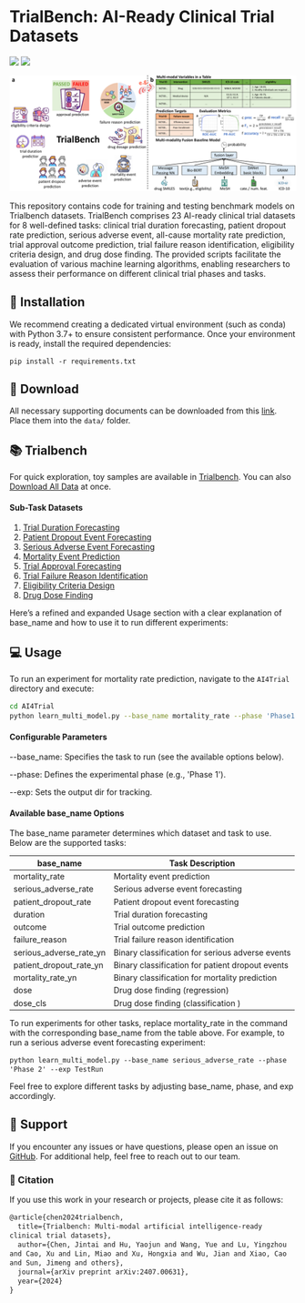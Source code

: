 # TrialBench: AI-Ready Clinical Trial Datasets

<a href='https://huyjj.github.io/Trialbench/'><img src='https://img.shields.io/badge/Project-Page-Green'></a>  <a href='https://arxiv.org/pdf/2407.00631'><img src='https://img.shields.io/badge/Paper-Arxiv-red'></a> 


<p align="center"><img src="./trial.pdf" alt="logo" width="810px" /></p>

This repository contains code for training and testing benchmark models on Trialbench datasets. TrialBench comprises 23 AI-ready clinical trial datasets for 8 well-defined tasks: clinical trial duration forecasting, patient dropout rate prediction, serious adverse event, all-cause mortality rate prediction, trial approval outcome prediction, trial failure reason identification, eligibility criteria design, and drug dose finding. The provided scripts facilitate the evaluation of various machine learning algorithms, enabling researchers to assess their performance on different clinical trial phases and tasks. 



## 🚀 Installation 
We recommend creating a dedicated virtual environment (such as conda) with Python 3.7+ to ensure consistent performance. Once your environment is ready, install the required dependencies:
```
pip install -r requirements.txt
```

## 🔩 Download
All necessary supporting documents can be downloaded from this [link](https://drive.google.com/drive/folders/1fp350IUj284EnTHVgSWtq9qIq0Mlbjg9?usp=sharing). Place them into the `data/` folder.

## 📚 Trialbench
For quick exploration, toy samples are available in [Trialbench](https://github.com/ML2Health/ML2ClinicalTrials/tree/main/TrialBench/data). You can also [Download All Data](https://zenodo.org/records/15455785/files/all_task.zip?download=1) at once.

#### Sub-Task Datasets

1. [Trial Duration Forecasting](https://zenodo.org/records/15455785/files/trial-duration-forecasting.zip?download=1)
2. [Patient Dropout Event Forecasting](https://zenodo.org/records/15455785/files/patient-dropout-event-forecasting.zip?download=1)
3. [Serious Adverse Event Forecasting](https://zenodo.org/records/15455785/files/serious-adverse-event-forecasting.zip?download=1)
4. [Mortality Event Prediction](https://zenodo.org/records/15455785/files/mortality-event-prediction.zip?download=1)
5. [Trial Approval Forecasting](https://zenodo.org/records/15455785/files/trial-approval-forecasting.zip?download=1)
6. [Trial Failure Reason Identification](https://zenodo.org/records/15455785/files/trial-failure-reason-identification.zip?download=1)
7. [Eligibility Criteria Design](https://zenodo.org/records/15455785/files/eligibility-criteria-design.zip?download=1)
8. [Drug Dose Finding](https://zenodo.org/records/15455785/files/drug-dose-prediction.zip?download=1)

Here’s a refined and expanded Usage section with a clear explanation of base_name and how to use it to run different experiments:

## 💻 Usage

To run an experiment for mortality rate prediction, navigate to the `AI4Trial` directory and execute:

```bash
cd AI4Trial
python learn_multi_model.py --base_name mortality_rate --phase 'Phase1' --exp Temp
```
#### Configurable Parameters
--base_name: Specifies the task to run (see the available options below).

--phase: Defines the experimental phase (e.g., 'Phase 1').

--exp: Sets the output dir for tracking.


#### Available base_name Options

The base_name parameter determines which dataset and task to use. Below are the supported tasks:

| base_name                  | Task Description                                      |
|----------------------------|-------------------------------------------------------|
| mortality_rate             | Mortality event prediction                            |
| serious_adverse_rate       | Serious adverse event forecasting                     |
| patient_dropout_rate       | Patient dropout event forecasting                     |
| duration                   | Trial duration forecasting                            |
| outcome                    | Trial outcome prediction                              |
| failure_reason             | Trial failure reason identification                   |
| serious_adverse_rate_yn    | Binary classification for serious adverse events      |
| patient_dropout_rate_yn    | Binary classification for patient dropout events      |
| mortality_rate_yn          | Binary classification for mortality prediction        |
| dose                       | Drug dose finding (regression)                        |
| dose_cls                   | Drug dose finding (classification )                   |

To run experiments for other tasks, replace mortality_rate in the command with the corresponding base_name from the table above. For example, to run a serious adverse event forecasting experiment:

```
python learn_multi_model.py --base_name serious_adverse_rate --phase 'Phase 2' --exp TestRun
```

Feel free to explore different tasks by adjusting base_name, phase, and exp accordingly.

## 💼 Support

If you encounter any issues or have questions, please open an issue on [GitHub](https://github.com/ML2Health/ML2ClinicalTrials/issues). For additional help, feel free to reach out to our team.


### 📢 Citation

If you use this work in your research or projects, please cite it as follows:

```
@article{chen2024trialbench,
  title={Trialbench: Multi-modal artificial intelligence-ready clinical trial datasets},
  author={Chen, Jintai and Hu, Yaojun and Wang, Yue and Lu, Yingzhou and Cao, Xu and Lin, Miao and Xu, Hongxia and Wu, Jian and Xiao, Cao and Sun, Jimeng and others},
  journal={arXiv preprint arXiv:2407.00631},
  year={2024}
}
```

